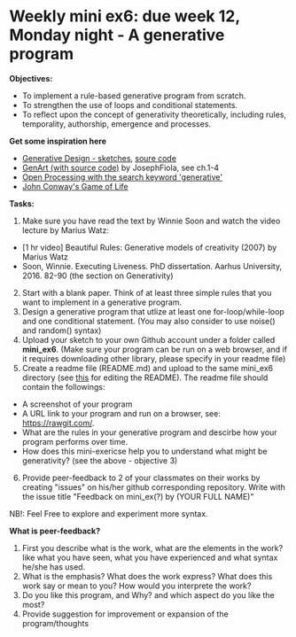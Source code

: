 # Weekly mini ex6: due week 12, Monday night - A generative program

**Objectives:**
- To implement a rule-based generative program from scratch.
- To strengthen the use of loops and conditional statements.
- To reflect upon the concept of generativity theoretically, including rules, temporality, authorship, emergence and processes.

**Get some inspiration here**
- [Generative Design - sketches](http://www.generative-gestaltung.de/2/), [soure code](https://github.com/generative-design/Code-Package-p5.js)
- [GenArt (with source code)](https://github.com/JosephFiola/GenArt) by JosephFiola, see ch.1-4
- [Open Processing with the search keyword 'generative'](https://www.openprocessing.org/browse/?q=generative&time=anytime&type=all#)
- [John Conway's Game of Life](http://web.stanford.edu/~cdebs/GameOfLife/)

**Tasks:**
1. Make sure you have read the text by Winnie Soon and watch the video lecture by Marius Watz: 
- [1 hr video] Beautiful Rules: Generative models of creativity (2007) by Marius Watz
- Soon, Winnie. Executing Liveness. PhD dissertation. Aarhus University, 2016. 82-90 (the section on Generativity)
2. Start with a blank paper. Think of at least three simple rules that you want to implement in a generative program.
3. Design a generative program that utlize at least one for-loop/while-loop and one conditional statement. (You may also consider to use noise() and random() syntax)
4. Upload your sketch to your own Github account under a folder called **mini_ex6**. (Make sure your program can be run on a web browser, and if it requires downloading other library, please specify in your readme file) 
5. Create a readme file (README.md) and upload to the same mini_ex6 directory (see [this](https://github.com/adam-p/markdown-here/wiki/Markdown-Cheatsheet) for editing the README). The readme file should contain the followings:
- A screenshot of your program
- A URL link to your program and run on a browser, see: https://rawgit.com/.
- What are the rules in your generative program and descirbe how your program performs over time.
- How does this mini-exericse help you to understand what might be generativity? (see the above - objective 3)
6. Provide peer-feedback to 2 of your classmates on their works by creating "issues" on his/her github corresponding repository. Write with the issue title "Feedback on mini_ex(?) by (YOUR FULL NAME)"

NB!: Feel Free to explore and experiment more syntax.

**What is peer-feedback?**
1. First you describe what is the work, what are the elements in the work? like what you have seen, what you have experienced and what syntax he/she has used.
2. What is the emphasis? What does the work express? What does this work say or mean to you? How would you interprete the work?
3. Do you like this program, and Why? and which aspect do you like the most? 
4. Provide suggestion for improvement or expansion of the program/thoughts
